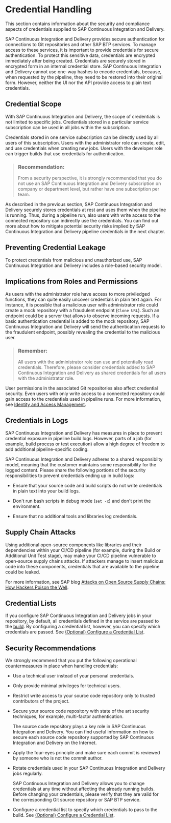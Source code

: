 <!-- loioe26a096409e344ad8a134a6eb39d8ee9 -->

# Credential Handling

This section contains information about the security and compliance aspects of credentials supplied to SAP Continuous Integration and Delivery.

SAP Continuous Integration and Delivery provides secure authentication for connections to Git repositories and other SAP BTP services. To manage access to these services, it is important to provide credentials for secure authentication. To protect this sensitive data, credentials are encrypted immediately after being created. Credentials are securely stored in encrypted form in an internal credential store. SAP Continuous Integration and Delivery cannot use one-way hashes to encode credentials, because, when requested by the pipeline, they need to be restored into their original form. However, neither the UI nor the API provide access to plain text credentials.

<a name="loiob11b3021340746358e6a555a9d2a1fb9"/>

<!-- loiob11b3021340746358e6a555a9d2a1fb9 -->

## Credential Scope

With SAP Continuous Integration and Delivery, the scope of credentials is not limited to specific jobs. Credentials stored in a particular service subscription can be used in all jobs within the subscription.

Credentials stored in one service subscription can be directly used by all users of this subscription. Users with the administrator role can create, edit, and use credentials when creating new jobs. Users with the developer role can trigger builds that use credentials for authentication.

> ### Recommendation:  
> From a security perspective, it is strongly recommended that you do not use an SAP Continuous Integration and Delivery subscription on company or department level, but rather have one subscription per team.

As described in the previous section, SAP Continuous Integration and Delivery securely stores credentials at rest and uses them when the pipeline is running. Thus, during a pipeline run, also users with write access to the connected repository can indirectly use the credentials. You can find out more about how to mitigate potential security risks implied by SAP Continuous Integration and Delivery pipeline credentials in the next chapter.

<a name="loio649880c2cfcc43baa9341fb005af584e"/>

<!-- loio649880c2cfcc43baa9341fb005af584e -->

## Preventing Credential Leakage



To protect credentials from malicious and unauthorized use, SAP Continuous Integration and Delivery includes a role-based security model.



<a name="loio649880c2cfcc43baa9341fb005af584e__section_n3z_vlq_gwb"/>

## Implications from Roles and Permissions

As users with the administrator role have access to more priviledged functions, they can quite easily uncover credentials in plain text again. For instance, it is possible that a malicious user with administrator role could create a mock repository with a fraudulent endpoint \(`Clone URL`\). Such an endpoint could be a server that allows to observe incoming requests. If a basic authentication credential is added to the mock repository, SAP Continuous Integration and Delivery will send the authentication requests to the fraudulent endpoint, possibly revealing the credential to the malicious user.

> ### Remember:  
> All users with the administrator role can use and potentially read credentials. Therefore, please consider credentials added to SAP Continuous Integration and Delivery as shared credentials for all users with the administrator role.

User permissions in the associated Git repositories also affect credential security. Even users with only write access to a connected repository could gain access to the credentials used in pipeline runs. For more information, see [Identity and Access Management](identity-and-access-management-bb2cd0a.md#loiobb2cd0a57fc54525888a6988a7ab704c).



<a name="loio649880c2cfcc43baa9341fb005af584e__section_tbj_lmq_gwb"/>

## Credentials in Logs

SAP Continuous Integration and Delivery has measures in place to prevent credential exposure in pipeline build logs. However, parts of a job \(for example, build process or test execution\) allow a high degree of freedom to add additional pipeline-specific coding.

SAP Continuous Integration and Delivery adheres to a shared responsibilty model, meaning that the customer maintains some responsibility for the logged content. Please share the following portions of the security responsibilities to prevent credentials ending up in build logs:

-   Ensure that your source code and build scripts do not write credentials in plain text into your build logs.

-   Don't run bash scripts in debug mode \(`set -x`\) and don't print the environment.

-   Ensure that no additional tools and libraries log credentials.




<a name="loio649880c2cfcc43baa9341fb005af584e__section_kcw_ylq_gwb"/>

## Supply Chain Attacks

Using additional open-source components like libraries and their dependencies within your CI/CD pipeline \(for example, during the Build or Additional Unit Test stage\), may make your CI/CD pipeline vulnerable to open-source supply chains attacks. If attackers manage to insert malicious code into these components, credentials that are available to the pipeline could be leaked.

For more information, see SAP blog [Attacks on Open Source Supply Chains: How Hackers Poison the Well](https://blogs.sap.com/2020/06/26/attacks-on-open-source-supply-chains-how-hackers-poison-the-well/).



<a name="loio649880c2cfcc43baa9341fb005af584e__section_fbz_mgk_zzb"/>

## Credential Lists

If you configure SAP Continuous Integration and Delivery jobs in your repository, by default, all credentials defined in the service are passed to the [build](concepts-707017c.md#loio707017c681aa4bc09d0279f08115dcae__section_dxw_cp3_qnb). By configuring a credential list, however, you can specify which credentials are passed. See [\(Optional\) Configure a Credential List](optional-configure-a-credential-list-907b44a.md).

<a name="loioa7c70ccc9ec24bb1bd2630cde60dedf9"/>

<!-- loioa7c70ccc9ec24bb1bd2630cde60dedf9 -->

## Security Recommendations

We strongly recommend that you put the following operational countermeasures in place when handling credentials:

-   Use a technical user instead of your personal credentials.

-   Only provide minimal privileges for technical users.

-   Restrict write access to your source code repository only to trusted contributors of the project.

-   Secure your source code repository with state of the art security techniques, for example, multi-factor authentication.

    The source code repository plays a key role in SAP Continuous Integration and Delivery. You can find useful information on how to secure each source code repository supported by SAP Continuous Integration and Delivery on the Internet.

-   Apply the four-eyes principle and make sure each commit is reviewed by someone who is not the commit author.

-   Rotate credentials used in your SAP Continuous Integration and Delivery jobs regularly.

    SAP Continuous Integration and Delivery allows you to change credentials at any time without affecting the already running builds. Before changing your credentials, please verify that they are valid for the corresponding Git source repository or SAP BTP service.

-   Configure a credential list to specify which credentials to pass to the build. See [\(Optional\) Configure a Credential List](optional-configure-a-credential-list-907b44a.md).


